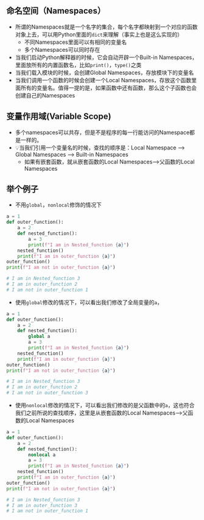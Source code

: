 ## 命名空间（Namespaces）

- 所谓的Namespaces就是一个名字的集合，每个名字都映射到一个对应的函数对象上去，可以用Python里面的`dict`来理解（事实上也是这么实现的）
  - 不同Namespaces里面可以有相同的变量名
  - 多个Namespaces可以同时存在
- 当我们启动Python解释器的时候，它会自动开辟一个Built-in Namespaces，里面放所有的内置函数名，比如`print()`，`type()`之类
- 当我们载入模块的时候，会创建Global Namespaces，存放模块下的变量名
- 当我们调用一个函数的时候会创建一个Local Namespaces，存放这个函数里面所有的变量名。值得一提的是，如果函数中还有函数，那么这个子函数也会创建自己的Namespaces

## 变量作用域(Variable Scope)

- 多个namespaces可以共存，但是不是程序的每一行能访问的Namespace都是一样的。
- :bulb:当我们引用一个变量名的时候，查找的顺序是：Local Namespace –> Global Namespaces –> Built-in Namespaces
  - 如果有嵌套函数，就从嵌套函数的Local Namespaces–>父函数的Local Namespaces



## 举个例子

- 不用`global`，`nonlocal`修饰的情况下

~~~python
a = 1
def outer_function():
    a = 2
    def nested_function():
        a = 3
        print(f"I am in Nested_function {a}")
    nested_function()
    print(f"I am in outer_function {a}")
outer_function()
print(f"I am not in outer_function {a}")

# I am in Nested_function 3
# I am in outer_function 2
# I am not in outer_function 1
~~~

- 使用`global`修改的情况下，可以看出我们修改了全局变量的`a`，

~~~python
a = 1
def outer_function():
    a = 2
    def nested_function():
        global a
        a = 3
        print(f"I am in Nested_function {a}")
    nested_function()
    print(f"I am in outer_function {a}")
outer_function()
print(f"I am not in outer_function {a}")

# I am in Nested_function 3
# I am in outer_function 2
# I am not in outer_function 3
~~~

- 使用`nonlocal`修改的情况下，可以看出我们修改的是父函数中的`a`，这也符合我们之前所说的查找顺序，这里是从嵌套函数的Local Namespaces–>父函数的Local Namespaces

~~~python
a = 1
def outer_function():
    a = 2
    def nested_function():
        nonlocal a
        a = 3
        print(f"I am in Nested_function {a}")
    nested_function()
    print(f"I am in outer_function {a}")
outer_function()
print(f"I am not in outer_function {a}")

# I am in Nested_function 3
# I am in outer_function 3
# I am not in outer_function 1
~~~

